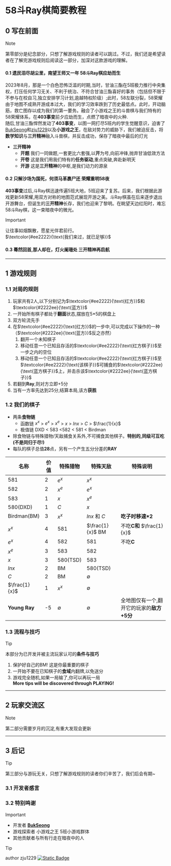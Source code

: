 # 58斗Ray棋简要教程
## 0 写在前面  
> [!note]
> 第零部分是纪念部分，只想了解游戏规则的读者可以跳过。不过，我们还是希望读者在了解完游戏规则后阅读这一部分，加深对这款游戏的理解。
#### 0.1 遗民泪尽胡尘里，南望王师又一年 58斗Ray棋应劫而生 
  2023年8月，那是一个白色恐怖泛滥的时期,当时，甘油三酯在5班极力推行中央集权，打压任何学习无关、不利于统治、不符合甘油三酯喜好的事务（包括但不限于不参与在校自习,独立安排学习计划,逾越特权阶级）;此时，58左联分裂，58荣耀由于地图不成熟开游成本过大，我们的学习效率跌到了历史最低点。此时，开动脑筋，救亡图存以成为我们的第一要务。融合了小游戏之王的斗兽棋与我们特有的58荣耀体系，在**403事变**前夕应劫而生，点燃了暗夜中的火种.  
随后,甘油三酯悍然发动了**403事变**，以图一网打尽5班内的学生觉醒意识，迫害了[BukSeong](https://github.com/BukSeong)和[zju1229](https://github.com/zju1229)以及**小游戏之王**，在敌对势力的威胁下，我们被迫反击，将**数学知识**与**三开精神**融入斗兽棋，并反击成功，保存了暗夜中最后的灯光
- **三开精神**
  + **开题** 我们一同做题,一套更比六套强,以**开**为号,向前冲锋,抛弃甘油低效方法 
  + **开卷** 这是我们用我们特有的**任务驱动**,重点突破,奔赴新明天
  + **开游** 这是**三开精神**的中枢,是我们动力的源泉
#### 0.2 只解沙场为国死，何须马革裹尸还 荣耀重明58夜  
  **403事变**过后,斗Ray棋迅速传遍5班大地，5班迎来了复苏。后来，我们根据此游戏更新58荣耀,用双方对称的地图范式展现开游之美。斗Ray棋虽在后来逐步退出开游舞台，但诞生的**三开精神**长存，我们也迎来了黎明。在眺望天边红阳时，难忘58斗Ray棋，这一束暗夜中的微光。
> [!important]  
> 让往事如烟飘散，愿星光伴君前行。  
> $`\textcolor{#ee2222}{\text{我们来过，就已足够}}`$  
#### 0.3 蓦然回首,那人却在，灯火阑珊处  三开精神再启航
---

## 1 游戏规则
### 1.1 对局的规则
1. 玩家共有2人,以下分别记为$`\textcolor{#ee2222}{\text{红方}}`$和$`\textcolor{#2222ee}{\text{蓝方}}`$
2. 一开始所有棋子都处于**翻面**状态,摆放在5*5的棋盘上
3. 双方轮流先手
4. 在$`\textcolor{#ee2222}{\text{红方}}`$的一步中,可以完成以下操作的一种（$`\textcolor{#2222ee}{\text{蓝方}}`$反之亦然）
   1. 翻开一个未知棋子
   2. 移动任意一个已知且存活的$`\textcolor{#ee2222}{\text{红方棋子}}`$至一步之内的空位
   3. 移动任意一个已知且存活的$`\textcolor{#ee2222}{\text{红方棋子}}`$至$`\textcolor{#ee2222}{\text{该棋子}}`$可捕食的$`\textcolor{#2222ee}{\text{蓝方棋子}}`$上，并击杀该$`\textcolor{#2222ee}{\text{蓝方棋子}}`$
6. 若翻到**Ray**,则对方立即+5分
7. 当有一方率先达到25分,结算本局,该方**获胜**  
### 1.2 我们的棋子
- 两条**食物链**
  + 函数链 $x^x$ > $e^x$ > $x^e$ > $x$ > $lnx$ > $C$ > $\frac{1}{x}$   
  + 极值链 DXD < 583 <582 < 581 < Birdman
- 除食物链与特殊猎物/天敌捕食关系外,不可捕食其他棋子。**特别的,同级可互吃(不是同归于尽!)**
- 每队的棋子总值**28**点，另有一个产生五分分差的**RAY**  

| 名称 | 价值 | 特殊猎物 | 特殊天敌 | **特殊说明** | 
|------|-----|------|------|--------------|
| 581  |2| $e^x$ | $x^x$ | |
| 582  |2| $x^e$ | $e^x$ | |
| 583  |1| $x$ | $x^e$ | |
| 580(DXD)|1| $C$ | $x$ | |
| Birdman(BM) |3| $x^x$ | $lnx$ 和 $C$ |**吃子时移速*2** |
| $x^x$ |4| 581 | $\frac{1}{x}$ BM |不吃**C和** $\frac{1}{x}$ |
| $e^x$ |4| 582 | 581 |不吃**C** |
| $x^e$ |3| 583 | 582 | |
| $x$ |3| 580(TSD) | 583 | |
| $lnx$ |2| BM | 580(TSD) | |
| $C$ |2| BM | $\emptyset$ | |
| $\frac{1}{x}$ |1| $x^x$ | $\emptyset$ | |
| **Young Ray**|-5| $\emptyset$ | $\emptyset$ |全地图仅有一个,翻开它的玩家的**敌方+5分**| 
### 1.3 流程与技巧  
> [!tip]
> 本部分为已开发并被主流玩家认可的**条件与技巧**
1. 保护好自己的BM! 这是你最重要的棋子
2. 一开始不要在已知棋子的**食域**内翻牌,以免送分
3. 游戏完全随机,如果一局输了,你可以再玩一局  
**More tips will be discovered through PLAYING!**

---

## 2 玩家交流区
> [!note]
> 第二部分需要岁月的沉淀,有重大发现会更新

---

## 3 后记
> [!tip]
> 第三部分与游玩无关，只想了解游戏规则的读者你们辛苦了，我们后会有期~  
### 3.1 开发者感言

### 3.2 特别鸣谢
> [!IMPORTANT]  
> + 开发者 [**BukSeong**](https://github.com/BukSeong)
> + 游戏探索者 小游戏之王 5班小游戏群体
> + 其他贡献者与所有行走在暗夜中的人

> [!tip]
> author zju1229 [![Static Badge](https://img.shields.io/badge/%E4%B8%AA%E4%BA%BA%E4%B8%BB%E9%A1%B5-zju1229-cc99ff)](https://github.com/zju1229)
